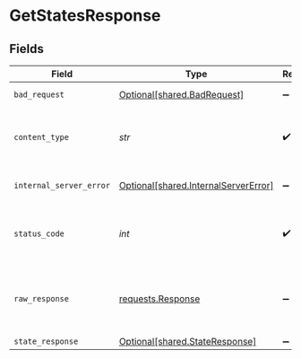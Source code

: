 # GetStatesResponse


## Fields

| Field                                                                                 | Type                                                                                  | Required                                                                              | Description                                                                           |
| ------------------------------------------------------------------------------------- | ------------------------------------------------------------------------------------- | ------------------------------------------------------------------------------------- | ------------------------------------------------------------------------------------- |
| `bad_request`                                                                         | [Optional[shared.BadRequest]](../../models/shared/badrequest.md)                      | :heavy_minus_sign:                                                                    | Bad Request                                                                           |
| `content_type`                                                                        | *str*                                                                                 | :heavy_check_mark:                                                                    | HTTP response content type for this operation                                         |
| `internal_server_error`                                                               | [Optional[shared.InternalServerError]](../../models/shared/internalservererror.md)    | :heavy_minus_sign:                                                                    | Internal Server Error                                                                 |
| `status_code`                                                                         | *int*                                                                                 | :heavy_check_mark:                                                                    | HTTP response status code for this operation                                          |
| `raw_response`                                                                        | [requests.Response](https://requests.readthedocs.io/en/latest/api/#requests.Response) | :heavy_minus_sign:                                                                    | Raw HTTP response; suitable for custom response parsing                               |
| `state_response`                                                                      | [Optional[shared.StateResponse]](../../models/shared/stateresponse.md)                | :heavy_minus_sign:                                                                    | OK                                                                                    |